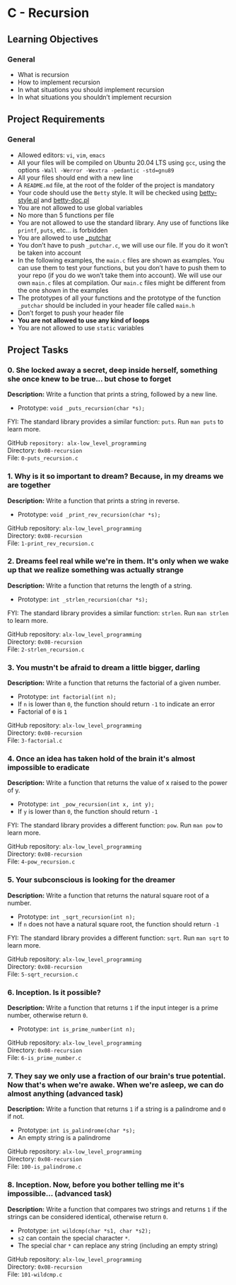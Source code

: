 # C - Recursion

## Learning Objectives
### General
- What is recursion
- How to implement recursion
- In what situations you should implement recursion
- In what situations you shouldn’t implement recursion

## Project Requirements
### General
- Allowed editors: `vi`, `vim`, `emacs`
- All your files will be compiled on Ubuntu 20.04 LTS using `gcc`, using the options `-Wall -Werror -Wextra -pedantic -std=gnu89`
- All your files should end with a new line
- A `README.md` file, at the root of the folder of the project is mandatory
- Your code should use the `Betty` style. It will be checked using [betty-style.pl](https://github.com/holbertonschool/Betty/blob/master/betty-style.pl) and [betty-doc.pl](https://github.com/holbertonschool/Betty/blob/master/betty-doc.pl)
- You are not allowed to use global variables
- No more than 5 functions per file
- You are not allowed to use the standard library. Any use of functions like `printf`, `puts`, etc… is forbidden
- You are allowed to use [\_putchar](https://github.com/holbertonschool/_putchar.c/blob/master/_putchar.c)
- You don’t have to push `_putchar.c`, we will use our file. If you do it won’t be taken into account
- In the following examples, the `main.c` files are shown as examples. You can use them to test your functions, but you don’t have to push them to your repo (if you do we won’t take them into account). We will use our own `main.c` files at compilation. Our `main.c` files might be different from the one shown in the examples
- The prototypes of all your functions and the prototype of the function `_putchar` should be included in your header file called `main.h`
- Don’t forget to push your header file
- **You are not allowed to use any kind of loops**
- You are not allowed to use `static` variables

## Project Tasks
### 0. She locked away a secret, deep inside herself, something she once knew to be true... but chose to forget
**Description:** Write a function that prints a string, followed by a new line.
- Prototype: `void _puts_recursion(char *s);`

FYI: The standard library provides a similar function: `puts`. Run `man puts` to learn more.

GitHub `repository: alx-low_level_programming` <br>
Directory: `0x08-recursion` <br>
File: `0-puts_recursion.c` <br>

### 1. Why is it so important to dream? Because, in my dreams we are together
**Description:** Write a function that prints a string in reverse.
- Prototype: `void _print_rev_recursion(char *s);`

GitHub repository: `alx-low_level_programming` <br>
Directory: `0x08-recursion` <br>
File: `1-print_rev_recursion.c` <br>

### 2. Dreams feel real while we're in them. It's only when we wake up that we realize something was actually strange
**Description:** Write a function that returns the length of a string.
- Prototype: `int _strlen_recursion(char *s);`

FYI: The standard library provides a similar function: `strlen`. Run `man strlen` to learn more.

GitHub repository: `alx-low_level_programming` <br>
Directory: `0x08-recursion` <br>
File: `2-strlen_recursion.c` <br>

### 3. You mustn't be afraid to dream a little bigger, darling
**Description:** Write a function that returns the factorial of a given number.
- Prototype: `int factorial(int n);`
- If `n` is lower than `0`, the function should return `-1` to indicate an error
- Factorial of `0` is `1`

GitHub repository: `alx-low_level_programming` <br>
Directory: `0x08-recursion` <br>
File: `3-factorial.c` <br>

### 4. Once an idea has taken hold of the brain it's almost impossible to eradicate
**Description:** Write a function that returns the value of x raised to the power of y.
- Prototype: `int _pow_recursion(int x, int y);`
- If `y` is lower than `0`, the function should return `-1`

FYI: The standard library provides a different function: `pow`. Run `man pow` to learn more.

GitHub repository: `alx-low_level_programming` <br>
Directory: `0x08-recursion` <br>
File: `4-pow_recursion.c` <br>

### 5. Your subconscious is looking for the dreamer
**Description:** Write a function that returns the natural square root of a number.
- Prototype: `int _sqrt_recursion(int n);`
- If `n` does not have a natural square root, the function should return `-1`

FYI: The standard library provides a different function: `sqrt`. Run `man sqrt` to learn more.

GitHub repository: `alx-low_level_programming` <br>
Directory: `0x08-recursion` <br>
File: `5-sqrt_recursion.c` <br>

### 6. Inception. Is it possible?
**Description:** Write a function that returns `1` if the input integer is a prime number, otherwise return `0`.
- Prototype: `int is_prime_number(int n);`

GitHub repository: `alx-low_level_programming` <br>
Directory: `0x08-recursion` <br>
File: `6-is_prime_number.c` <br>

### 7. They say we only use a fraction of our brain's true potential. Now that's when we're awake. When we're asleep, we can do almost anything (advanced task)
**Description:** Write a function that returns `1` if a string is a palindrome and `0` if not.
- Prototype: `int is_palindrome(char *s);`
- An empty string is a palindrome

GitHub repository: `alx-low_level_programming` <br>
Directory: `0x08-recursion` <br>
File: `100-is_palindrome.c` <br>

### 8. Inception. Now, before you bother telling me it's impossible... (advanced task)
**Description:** Write a function that compares two strings and returns `1` if the strings can be considered identical, otherwise return `0`.
- Prototype: `int wildcmp(char *s1, char *s2);`
- `s2` can contain the special character `*`.
- The special char `*` can replace any string (including an empty string)

GitHub repository: `alx-low_level_programming` <br>
Directory: `0x08-recursion` <br>
File: `101-wildcmp.c` <br>
